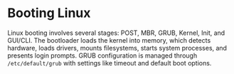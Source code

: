 # Booting Linux

Linux booting involves several stages: POST, MBR, GRUB, Kernel, Init, and GUI/CLI. The bootloader loads the kernel into memory, which detects hardware, loads drivers, mounts filesystems, starts system processes, and presents login prompts. GRUB configuration is managed through `/etc/default/grub` with settings like timeout and default boot options.